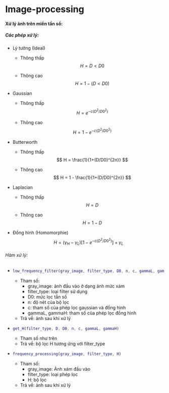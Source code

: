 # Image-processing
#### Xử lý ảnh trên miền tần số:

##### Các phép xử lý:

- Lý tưởng (Ideal)

  - Thông thấp
    $$
    H = D < D0
    $$

  - Thông cao
    $$
    H = 1 - (D<D0)
    $$
    

- Gaussian

  - Thông thấp
    $$
    H=e^{-c(D^2/D0^2)}
    $$
    

  - Thông cao 
    $$
    H=1 - e^{-c(D^2/D0^2)}
    $$
    

- Butterworth

  - Thông thấp
    $$
    H = \frac{1}{1+(D/D0)^{2n}}
    $$
    

  - Thông cao
    $$
    H = 1 - \frac{1}{1+(D/D0)^{2n}}
    $$
    

- Laplacian

  - Thông thấp
    $$
    H = D
    $$
    

  - Thông cao
    $$
    H=1-D
    $$
    

- Đồng hình (Homomorphie)
  $$
  H=({\gamma}_H - {\gamma}_L)[1-e^{-c(D^2/D0^2)}] + {\gamma}_L
  $$
  

###### Hàm xử lý:

- ```matlab
  low_frequency_filter(gray_image, filter_type, D0, n, c, gammaL, gammaH)
  ```

  - Tham số:
    - gray_image: ảnh đầu vào ở dạng ảnh mức xám
    - filter_type: loại filter sử dụng
    - D0: mức lọc tần số
    - n: độ nét của bộ lọc
    - c: tham số của phép lọc gaussian và đồng hình
    - gammaL, gammaH: tham số của phép lọc đồng hình
  - Trả về: ảnh sau khi xử lý

- ```matlab
  get_H(filter_type, D, D0, n, c, gammaL, gammaH)
  ```
  - Tham số như trên
  - Trả về: bộ lọc H tương ứng với filter_type

- ```matlab
  frequency_processing(gray_image, filter_type, H)
  ```

  - Tham số:
    - gray_image: Ảnh xám đầu vào
    - filter_type: loại phép lọc
    - H: bộ lọc
  - Trả về: ảnh sau khi xử lý